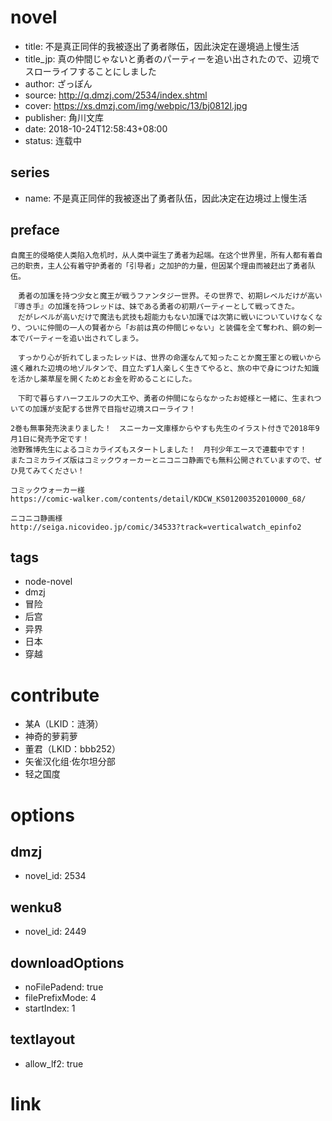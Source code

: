 # novel

- title: 不是真正同伴的我被逐出了勇者隊伍，因此決定在邊境過上慢生活
- title_jp: 真の仲間じゃないと勇者のパーティーを追い出されたので、辺境でスローライフすることにしました
- author: ざっぽん
- source: http://q.dmzj.com/2534/index.shtml
- cover: https://xs.dmzj.com/img/webpic/13/bj0812l.jpg
- publisher: 角川文库
- date: 2018-10-24T12:58:43+08:00
- status: 连载中

## series

- name: 不是真正同伴的我被逐出了勇者队伍，因此决定在边境过上慢生活

## preface


```
自魔王的侵略使人类陷入危机时，从人类中诞生了勇者为起端。在这个世界里，所有人都有着自己的职责，主人公有着守护勇者的「引导者」之加护的力量，但因某个理由而被赶出了勇者队伍。

　勇者の加護を持つ少女と魔王が戦うファンタジー世界。その世界で、初期レベルだけが高い『導き手』の加護を持つレッドは、妹である勇者の初期パーティーとして戦ってきた。  
　だがレベルが高いだけで魔法も武技も超能力もない加護では次第に戦いについていけなくなり、ついに仲間の一人の賢者から「お前は真の仲間じゃない」と装備を全て奪われ、銅の剣一本でパーティーを追い出されてしまう。  

　すっかり心が折れてしまったレッドは、世界の命運なんて知ったことか魔王軍との戦いから遠く離れた辺境の地ゾルタンで、目立たず1人楽しく生きてやると、旅の中で身につけた知識を活かし薬草屋を開くためとお金を貯めることにした。  

　下町で暮らすハーフエルフの大工や、勇者の仲間にならなかったお姫様と一緒に、生まれついての加護が支配する世界で目指せ辺境スローライフ！  

2巻も無事発売決まりました！　スニーカー文庫様からやすも先生のイラスト付きで2018年9月1日に発売予定です！  
池野雅博先生によるコミカライズもスタートしました！　月刊少年エースで連載中です！  
またコミカライズ版はコミックウォーカーとニコニコ静画でも無料公開されていますので、ぜひ見てみてください！  

コミックウォーカー様  
https://comic-walker.com/contents/detail/KDCW_KS01200352010000_68/  

ニコニコ静画様  
http://seiga.nicovideo.jp/comic/34533?track=verticalwatch_epinfo2
```

## tags

- node-novel
- dmzj
- 冒险
- 后宫
- 异界
- 日本
- 穿越

# contribute

- 某A（LKID：涟漪）
- 神奇的萝莉萝
- 董君（LKID：bbb252）
- 矢雀汉化组·佐尔坦分部
- 轻之国度

# options

## dmzj

- novel_id: 2534

## wenku8

- novel_id: 2449

## downloadOptions

- noFilePadend: true
- filePrefixMode: 4
- startIndex: 1

## textlayout

- allow_lf2: true

# link


